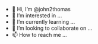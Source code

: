 - 👋 Hi, I’m @john2thomas
- 👀 I’m interested in ...
- 🌱 I’m currently learning ...
- 💞️ I’m looking to collaborate on ...
- 📫 How to reach me ...

<!---
john2thomas/john2thomas is a ✨ special ✨ repository because its `README.md` (this file) appears on your GitHub profile.
You can click the Preview link to take a look at your changes.
--->
